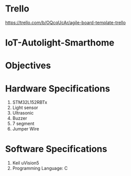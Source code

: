 # Trello
https://trello.com/b/OQcqUcAr/agile-board-template-trello
# IoT-Autolight-Smarthome

# Objectives



# Hardware Specifications #
1. STM32L152RBTx
2. Light sensor
3. Ultrasonic
4. Buzzer
5. 7 segment
6. Jumper Wire


# Software Specifications #
1. Keil uVision5
2. Programming Language: C
